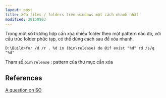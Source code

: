 ```yaml
---
layout: post
title: Xóa files / folders trên windows một cách nhanh nhất
modified: 20150803
---
```


Trong một số trường hợp cần xóa nhiều folder theo một pattern nào đó, với cấu trúc folder phức tạp,
có thể dùng cách sau để xóa nhanh.

```
D:\Build>for /d /r . %d in (bin\release) do @if exist "%d" rd /s/q "%d"
```

Tham số `bin\release` : pattern của thư mục cần xóa


## References
[A question on SO](http://stackoverflow.com/questions/521382/command-line-tool-to-delete-folder-with-a-specified-name-recursively-in-windows)
